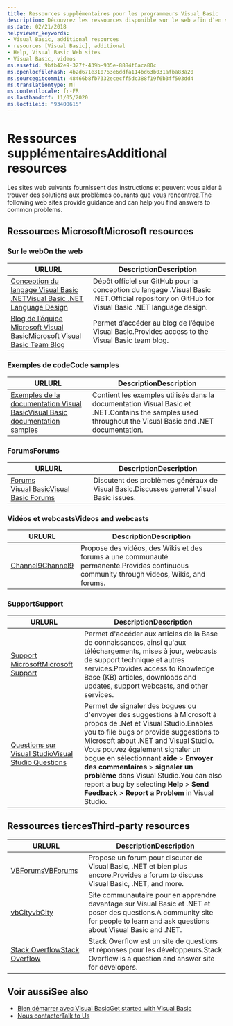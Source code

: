 ```yaml
---
title: Ressources supplémentaires pour les programmeurs Visual Basic
description: Découvrez les ressources disponible sur le web afin d’en savoir plus sur Visual Basic et de poser des questions.
ms.date: 02/21/2018
helpviewer_keywords:
- Visual Basic, additional resources
- resources [Visual Basic], additional
- Help, Visual Basic Web sites
- Visual Basic, videos
ms.assetid: 9bfb42e9-327f-439b-935e-8884f6aca80c
ms.openlocfilehash: 4b2d671e310763e6ddfa114bd63b031afba83a20
ms.sourcegitcommit: 48466b8fb7332ececff5dc388f19f6b3ff503dd4
ms.translationtype: MT
ms.contentlocale: fr-FR
ms.lasthandoff: 11/05/2020
ms.locfileid: "93400615"
---
```

# <a name="additional-resources"></a><span data-ttu-id="636dc-103">Ressources supplémentaires</span><span class="sxs-lookup"><span data-stu-id="636dc-103">Additional resources</span></span>

<span data-ttu-id="636dc-104">Les sites web suivants fournissent des instructions et peuvent vous aider à trouver des solutions aux problèmes courants que vous rencontrez.</span><span class="sxs-lookup"><span data-stu-id="636dc-104">The following web sites provide guidance and can help you find answers to common problems.</span></span>

## <a name="microsoft-resources"></a><span data-ttu-id="636dc-105">Ressources Microsoft</span><span class="sxs-lookup"><span data-stu-id="636dc-105">Microsoft resources</span></span>

### <a name="on-the-web"></a><span data-ttu-id="636dc-106">Sur le web</span><span class="sxs-lookup"><span data-stu-id="636dc-106">On the web</span></span>

|<span data-ttu-id="636dc-107">URL</span><span class="sxs-lookup"><span data-stu-id="636dc-107">URL</span></span>|<span data-ttu-id="636dc-108">Description</span><span class="sxs-lookup"><span data-stu-id="636dc-108">Description</span></span>|
|----------|----------------|
|[<span data-ttu-id="636dc-109">Conception du langage Visual Basic .NET</span><span class="sxs-lookup"><span data-stu-id="636dc-109">Visual Basic .NET Language Design</span></span>](https://github.com/dotnet/vblang)|<span data-ttu-id="636dc-110">Dépôt officiel sur GitHub pour la conception du langage .Visual Basic .NET.</span><span class="sxs-lookup"><span data-stu-id="636dc-110">Official repository on GitHub for Visual Basic .NET language design.</span></span>|
|[<span data-ttu-id="636dc-111">Blog de l’équipe Microsoft Visual Basic</span><span class="sxs-lookup"><span data-stu-id="636dc-111">Microsoft Visual Basic Team Blog</span></span>](https://devblogs.microsoft.com/vbteam/)|<span data-ttu-id="636dc-112">Permet d’accéder au blog de l’équipe Visual Basic.</span><span class="sxs-lookup"><span data-stu-id="636dc-112">Provides access to the Visual Basic team blog.</span></span>|

### <a name="code-samples"></a><span data-ttu-id="636dc-113">Exemples de code</span><span class="sxs-lookup"><span data-stu-id="636dc-113">Code samples</span></span>

|<span data-ttu-id="636dc-114">URL</span><span class="sxs-lookup"><span data-stu-id="636dc-114">URL</span></span>|<span data-ttu-id="636dc-115">Description</span><span class="sxs-lookup"><span data-stu-id="636dc-115">Description</span></span>|
|----------|----------------|
|[<span data-ttu-id="636dc-116">Exemples de la documentation Visual Basic</span><span class="sxs-lookup"><span data-stu-id="636dc-116">Visual Basic documentation samples</span></span>](https://github.com/dotnet/docs/tree/master/samples/snippets/visualbasic)|<span data-ttu-id="636dc-117">Contient les exemples utilisés dans la documentation Visual Basic et .NET.</span><span class="sxs-lookup"><span data-stu-id="636dc-117">Contains the samples used throughout the Visual Basic and .NET documentation.</span></span>|

### <a name="forums"></a><span data-ttu-id="636dc-118">Forums</span><span class="sxs-lookup"><span data-stu-id="636dc-118">Forums</span></span>

|<span data-ttu-id="636dc-119">URL</span><span class="sxs-lookup"><span data-stu-id="636dc-119">URL</span></span>|<span data-ttu-id="636dc-120">Description</span><span class="sxs-lookup"><span data-stu-id="636dc-120">Description</span></span>|
|----------|----------------|
|[<span data-ttu-id="636dc-121">Forums Visual Basic</span><span class="sxs-lookup"><span data-stu-id="636dc-121">Visual Basic Forums</span></span>](https://social.msdn.microsoft.com/Forums/vstudio/home?forum=vbgeneral)|<span data-ttu-id="636dc-122">Discutent des problèmes généraux de Visual Basic.</span><span class="sxs-lookup"><span data-stu-id="636dc-122">Discusses general Visual Basic issues.</span></span>|

### <a name="videos-and-webcasts"></a><span data-ttu-id="636dc-123">Vidéos et webcasts</span><span class="sxs-lookup"><span data-stu-id="636dc-123">Videos and webcasts</span></span>

|<span data-ttu-id="636dc-124">URL</span><span class="sxs-lookup"><span data-stu-id="636dc-124">URL</span></span>|<span data-ttu-id="636dc-125">Description</span><span class="sxs-lookup"><span data-stu-id="636dc-125">Description</span></span>|
|----------|----------------|
|[<span data-ttu-id="636dc-126">Channel9</span><span class="sxs-lookup"><span data-stu-id="636dc-126">Channel9</span></span>](https://channel9.msdn.com/)|<span data-ttu-id="636dc-127">Propose des vidéos, des Wikis et des forums à une communauté permanente.</span><span class="sxs-lookup"><span data-stu-id="636dc-127">Provides continuous community through videos, Wikis, and forums.</span></span>|

### <a name="support"></a><span data-ttu-id="636dc-128">Support</span><span class="sxs-lookup"><span data-stu-id="636dc-128">Support</span></span>

|<span data-ttu-id="636dc-129">URL</span><span class="sxs-lookup"><span data-stu-id="636dc-129">URL</span></span>|<span data-ttu-id="636dc-130">Description</span><span class="sxs-lookup"><span data-stu-id="636dc-130">Description</span></span>|
|----------|----------------|
|[<span data-ttu-id="636dc-131">Support Microsoft</span><span class="sxs-lookup"><span data-stu-id="636dc-131">Microsoft Support</span></span>](https://support.microsoft.com)|<span data-ttu-id="636dc-132">Permet d'accéder aux articles de la Base de connaissances, ainsi qu'aux téléchargements, mises à jour, webcasts de support technique et autres services.</span><span class="sxs-lookup"><span data-stu-id="636dc-132">Provides access to Knowledge Base (KB) articles, downloads and updates, support webcasts, and other services.</span></span>|
|[<span data-ttu-id="636dc-133">Questions sur Visual Studio</span><span class="sxs-lookup"><span data-stu-id="636dc-133">Visual Studio Questions</span></span>](https://aka.ms/feedback/report?space=61)|<span data-ttu-id="636dc-134">Permet de signaler des bogues ou d'envoyer des suggestions à Microsoft à propos de .Net et Visual Studio.</span><span class="sxs-lookup"><span data-stu-id="636dc-134">Enables you to file bugs or provide suggestions to Microsoft about .NET and Visual Studio.</span></span> <span data-ttu-id="636dc-135">Vous pouvez également signaler un bogue en sélectionnant **aide**  >  **Envoyer des commentaires**  >  **signaler un problème** dans Visual Studio.</span><span class="sxs-lookup"><span data-stu-id="636dc-135">You can also report a bug by selecting **Help** > **Send Feedback** > **Report a Problem** in Visual Studio.</span></span>|

## <a name="third-party-resources"></a><span data-ttu-id="636dc-136">Ressources tierces</span><span class="sxs-lookup"><span data-stu-id="636dc-136">Third-party resources</span></span>

|<span data-ttu-id="636dc-137">URL</span><span class="sxs-lookup"><span data-stu-id="636dc-137">URL</span></span>|<span data-ttu-id="636dc-138">Description</span><span class="sxs-lookup"><span data-stu-id="636dc-138">Description</span></span>|
|----------|----------------|
|[<span data-ttu-id="636dc-139">VBForums</span><span class="sxs-lookup"><span data-stu-id="636dc-139">VBForums</span></span>](http://www.vbforums.com/)|<span data-ttu-id="636dc-140">Propose un forum pour discuter de Visual Basic, .NET et bien plus encore.</span><span class="sxs-lookup"><span data-stu-id="636dc-140">Provides a forum to discuss Visual Basic, .NET, and more.</span></span>|
|[<span data-ttu-id="636dc-141">vbCity</span><span class="sxs-lookup"><span data-stu-id="636dc-141">vbCity</span></span>](http://vbcity.com/)|<span data-ttu-id="636dc-142">Site communautaire pour en apprendre davantage sur Visual Basic et .NET et poser des questions.</span><span class="sxs-lookup"><span data-stu-id="636dc-142">A community site for people to learn and ask questions about Visual Basic and .NET.</span></span>|
|[<span data-ttu-id="636dc-143">Stack Overflow</span><span class="sxs-lookup"><span data-stu-id="636dc-143">Stack Overflow</span></span>](https://stackoverflow.com/questions/tagged/vb.net)|<span data-ttu-id="636dc-144">Stack Overflow est un site de questions et réponses pour les développeurs.</span><span class="sxs-lookup"><span data-stu-id="636dc-144">Stack Overflow is a question and answer site for developers.</span></span>|

## <a name="see-also"></a><span data-ttu-id="636dc-145">Voir aussi</span><span class="sxs-lookup"><span data-stu-id="636dc-145">See also</span></span>

- [<span data-ttu-id="636dc-146">Bien démarrer avec Visual Basic</span><span class="sxs-lookup"><span data-stu-id="636dc-146">Get started with Visual Basic</span></span>](index.md)
- [<span data-ttu-id="636dc-147">Nous contacter</span><span class="sxs-lookup"><span data-stu-id="636dc-147">Talk to Us</span></span>](/visualstudio/ide/feedback-options)
